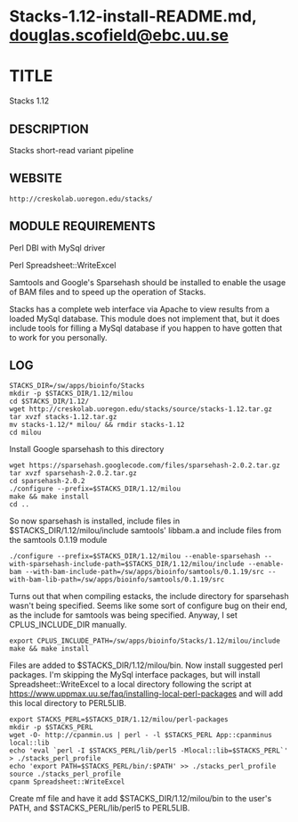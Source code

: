# Stacks-1.12-install-README.md, douglas.scofield@ebc.uu.se

TITLE
=====

Stacks 1.12

DESCRIPTION
-----------

Stacks short-read variant pipeline

WEBSITE
-------

    http://creskolab.uoregon.edu/stacks/

MODULE REQUIREMENTS
-------------------

Perl DBI with MySql driver

Perl Spreadsheet::WriteExcel


Samtools and Google's Sparsehash should be installed to enable the
usage of BAM files and to speed up the operation of Stacks.

Stacks has a complete web interface via Apache to view results from
a loaded MySql database.  This module does not implement that, but it
does include tools for filling a MySql database if you happen to have
gotten that to work for you personally.

LOG
---

    STACKS_DIR=/sw/apps/bioinfo/Stacks
    mkdir -p $STACKS_DIR/1.12/milou
    cd $STACKS_DIR/1.12/
    wget http://creskolab.uoregon.edu/stacks/source/stacks-1.12.tar.gz
    tar xvzf stacks-1.12.tar.gz
    mv stacks-1.12/* milou/ && rmdir stacks-1.12
    cd milou

Install Google sparsehash to this directory

    wget https://sparsehash.googlecode.com/files/sparsehash-2.0.2.tar.gz
    tar xvzf sparsehash-2.0.2.tar.gz
    cd sparsehash-2.0.2
    ./configure --prefix=$STACKS_DIR/1.12/milou
    make && make install
    cd ..

So now sparsehash is installed, include files in $STACKS_DIR/1.12/milou/include
samtools' libbam.a and include files from the samtools 0.1.19 module

    ./configure --prefix=$STACKS_DIR/1.12/milou --enable-sparsehash --with-sparsehash-include-path=$STACKS_DIR/1.12/milou/include --enable-bam --with-bam-include-path=/sw/apps/bioinfo/samtools/0.1.19/src --with-bam-lib-path=/sw/apps/bioinfo/samtools/0.1.19/src

Turns out that when compiling estacks, the include directory for sparsehash
wasn't being specified.  Seems like some sort of configure bug on their end, as
the include for samtools was being specified.  Anyway, I set CPLUS_INCLUDE_DIR
manually.

    export CPLUS_INCLUDE_PATH=/sw/apps/bioinfo/Stacks/1.12/milou/include
    make && make install

Files are added to $STACKS_DIR/1.12/milou/bin.  Now install suggested perl
packages.  I'm skipping the MySql interface packages, but will install
Spreadsheet::WriteExcel to a local directory following the script at
https://www.uppmax.uu.se/faq/installing-local-perl-packages and will add this
local directory to PERL5LIB.

    export STACKS_PERL=$STACKS_DIR/1.12/milou/perl-packages
    mkdir -p $STACKS_PERL
    wget -O- http://cpanmin.us | perl - -l $STACKS_PERL App::cpanminus local::lib
    echo 'eval `perl -I $STACKS_PERL/lib/perl5 -Mlocal::lib=$STACKS_PERL`' > ./stacks_perl_profile 
    echo 'export PATH=$STACKS_PERL/bin/:$PATH' >> ./stacks_perl_profile 
    source ./stacks_perl_profile
    cpanm Spreadsheet::WriteExcel

Create mf file and have it add $STACKS_DIR/1.12/milou/bin to the user's PATH,
and $STACKS_PERL/lib/perl5 to PERL5LIB.
    
    
